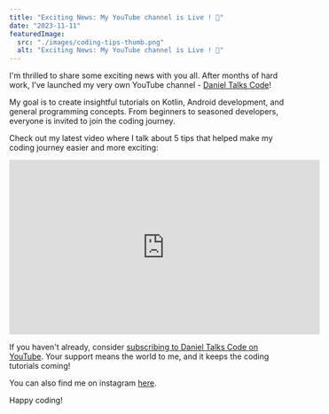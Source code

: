 ```yaml
---
title: "Exciting News: My YouTube channel is Live ! 🚀"
date: "2023-11-11"
featuredImage:
  src: "./images/coding-tips-thumb.png"
  alt: "Exciting News: My YouTube channel is Live ! 🚀"
---
```

I'm thrilled to share some exciting news with you all. After months of hard work, I've launched my very own YouTube channel - [Daniel Talks Code](https://www.youtube.com/@danieltalkscode)!

My goal is to create insightful tutorials on Kotlin, Android development, and general programming concepts. From beginners to seasoned developers, everyone is invited to join the coding journey.

Check out my latest video where I talk about 5 tips that helped make my coding journey easier and  more exciting:

<iframe width="560" height="315" src="https://www.youtube.com/embed/79-HODYFbUE?si=qY9ZSSydFmmYX0Sa" title="YouTube video player" frameborder="0" allow="accelerometer; autoplay; clipboard-write; encrypted-media; gyroscope; picture-in-picture; web-share" referrerpolicy="strict-origin-when-cross-origin" allowfullscreen></iframe>

If you haven't already, consider [subscribing to Daniel Talks Code on YouTube](https://www.youtube.com/channel/UClbv-gIWvuncgfd5umYL3mg). Your support means the world to me, and it keeps the coding tutorials coming!

You can also find me on instagram [here](https://www.instagram.com/danieltalkscode/).

Happy coding!